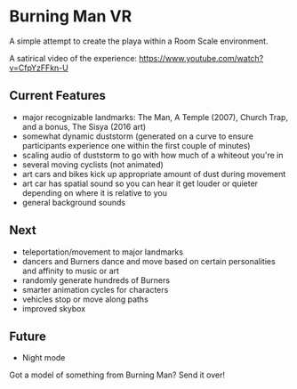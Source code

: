 # Burning Man VR
A simple attempt to create the playa within a Room Scale environment.

A satirical video of the experience: https://www.youtube.com/watch?v=CfpYzFFkn-U

## Current Features
- major recognizable landmarks: The Man, A Temple (2007), Church Trap, and a bonus, The Sisya (2016 art)
- somewhat dynamic duststorm (generated on a curve to ensure participants experience one within the first couple of minutes)
- scaling audio of duststorm to go with how much of a whiteout you're in
- several moving cyclists (not animated)
- art cars and bikes kick up appropriate amount of dust during movement
- art car has spatial sound so you can hear it get louder or quieter depending on where it is relative to you
- general background sounds

## Next
- teleportation/movement to major landmarks
- dancers and Burners dance and move based on certain personalities and affinity to music or art
- randomly generate hundreds of Burners
- smarter animation cycles for characters
- vehicles stop or move along paths
- improved skybox

## Future
- Night mode

Got a model of something from Burning Man? Send it over!
